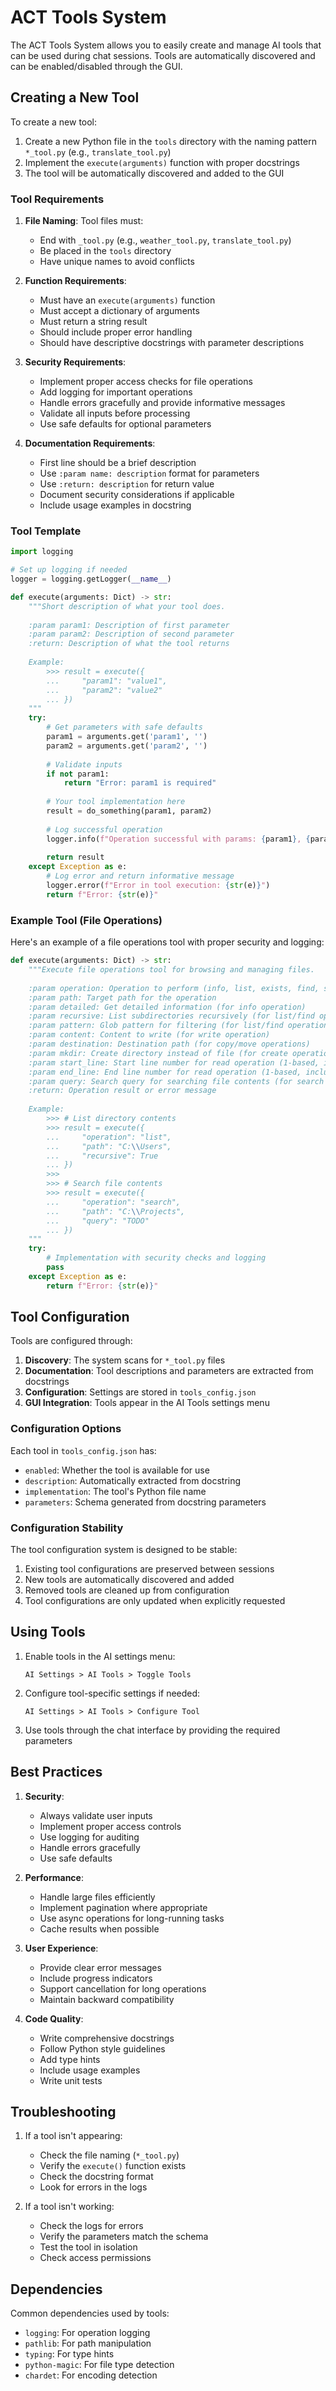 # ACT Tools System

The ACT Tools System allows you to easily create and manage AI tools that can be used during chat sessions. Tools are automatically discovered and can be enabled/disabled through the GUI.

## Creating a New Tool

To create a new tool:

1. Create a new Python file in the `tools` directory with the naming pattern `*_tool.py` (e.g., `translate_tool.py`)
2. Implement the `execute(arguments)` function with proper docstrings
3. The tool will be automatically discovered and added to the GUI

### Tool Requirements

1. **File Naming**: Tool files must:
   - End with `_tool.py` (e.g., `weather_tool.py`, `translate_tool.py`)
   - Be placed in the `tools` directory
   - Have unique names to avoid conflicts

2. **Function Requirements**:
   - Must have an `execute(arguments)` function
   - Must accept a dictionary of arguments
   - Must return a string result
   - Should include proper error handling
   - Should have descriptive docstrings with parameter descriptions

3. **Security Requirements**:
   - Implement proper access checks for file operations
   - Add logging for important operations
   - Handle errors gracefully and provide informative messages
   - Validate all inputs before processing
   - Use safe defaults for optional parameters

4. **Documentation Requirements**:
   - First line should be a brief description
   - Use `:param name: description` format for parameters
   - Use `:return: description` for return value
   - Document security considerations if applicable
   - Include usage examples in docstring

### Tool Template

```python
import logging

# Set up logging if needed
logger = logging.getLogger(__name__)

def execute(arguments: Dict) -> str:
    """Short description of what your tool does.
    
    :param param1: Description of first parameter
    :param param2: Description of second parameter
    :return: Description of what the tool returns
    
    Example:
        >>> result = execute({
        ...     "param1": "value1",
        ...     "param2": "value2"
        ... })
    """
    try:
        # Get parameters with safe defaults
        param1 = arguments.get('param1', '')
        param2 = arguments.get('param2', '')
        
        # Validate inputs
        if not param1:
            return "Error: param1 is required"
        
        # Your tool implementation here
        result = do_something(param1, param2)
        
        # Log successful operation
        logger.info(f"Operation successful with params: {param1}, {param2}")
        
        return result
    except Exception as e:
        # Log error and return informative message
        logger.error(f"Error in tool execution: {str(e)}")
        return f"Error: {str(e)}"
```

### Example Tool (File Operations)

Here's an example of a file operations tool with proper security and logging:

```python
def execute(arguments: Dict) -> str:
    """Execute file operations tool for browsing and managing files.
    
    :param operation: Operation to perform (info, list, exists, find, size, create, delete, copy, move, write, read, search)
    :param path: Target path for the operation
    :param detailed: Get detailed information (for info operation)
    :param recursive: List subdirectories recursively (for list/find operations)
    :param pattern: Glob pattern for filtering (for list/find operations)
    :param content: Content to write (for write operation)
    :param destination: Destination path (for copy/move operations)
    :param mkdir: Create directory instead of file (for create operation)
    :param start_line: Start line number for read operation (1-based, inclusive)
    :param end_line: End line number for read operation (1-based, inclusive)
    :param query: Search query for searching file contents (for search operation)
    :return: Operation result or error message
    
    Example:
        >>> # List directory contents
        >>> result = execute({
        ...     "operation": "list",
        ...     "path": "C:\\Users",
        ...     "recursive": True
        ... })
        >>> 
        >>> # Search file contents
        >>> result = execute({
        ...     "operation": "search",
        ...     "path": "C:\\Projects",
        ...     "query": "TODO"
        ... })
    """
    try:
        # Implementation with security checks and logging
        pass
    except Exception as e:
        return f"Error: {str(e)}"
```

## Tool Configuration

Tools are configured through:
1. **Discovery**: The system scans for `*_tool.py` files
2. **Documentation**: Tool descriptions and parameters are extracted from docstrings
3. **Configuration**: Settings are stored in `tools_config.json`
4. **GUI Integration**: Tools appear in the AI Tools settings menu

### Configuration Options

Each tool in `tools_config.json` has:
- `enabled`: Whether the tool is available for use
- `description`: Automatically extracted from docstring
- `implementation`: The tool's Python file name
- `parameters`: Schema generated from docstring parameters

### Configuration Stability

The tool configuration system is designed to be stable:
1. Existing tool configurations are preserved between sessions
2. New tools are automatically discovered and added
3. Removed tools are cleaned up from configuration
4. Tool configurations are only updated when explicitly requested

## Using Tools

1. Enable tools in the AI settings menu:
   ```
   AI Settings > AI Tools > Toggle Tools
   ```

2. Configure tool-specific settings if needed:
   ```
   AI Settings > AI Tools > Configure Tool
   ```

3. Use tools through the chat interface by providing the required parameters

## Best Practices

1. **Security**:
   - Always validate user inputs
   - Implement proper access controls
   - Use logging for auditing
   - Handle errors gracefully
   - Use safe defaults

2. **Performance**:
   - Handle large files efficiently
   - Implement pagination where appropriate
   - Use async operations for long-running tasks
   - Cache results when possible

3. **User Experience**:
   - Provide clear error messages
   - Include progress indicators
   - Support cancellation for long operations
   - Maintain backward compatibility

4. **Code Quality**:
   - Write comprehensive docstrings
   - Follow Python style guidelines
   - Add type hints
   - Include usage examples
   - Write unit tests

## Troubleshooting

1. If a tool isn't appearing:
   - Check the file naming (`*_tool.py`)
   - Verify the `execute()` function exists
   - Check the docstring format
   - Look for errors in the logs

2. If a tool isn't working:
   - Check the logs for errors
   - Verify the parameters match the schema
   - Test the tool in isolation
   - Check access permissions

## Dependencies

Common dependencies used by tools:
- `logging`: For operation logging
- `pathlib`: For path manipulation
- `typing`: For type hints
- `python-magic`: For file type detection
- `chardet`: For encoding detection